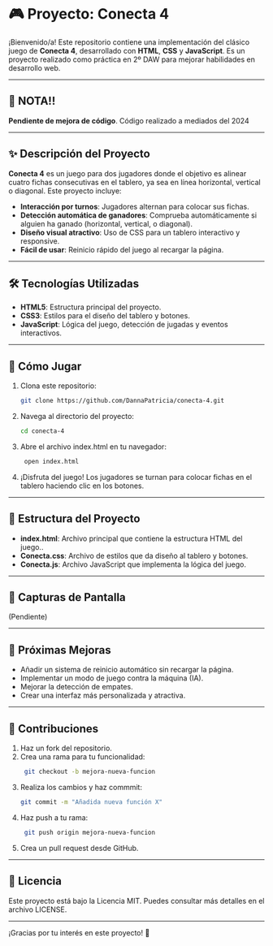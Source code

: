 # 🎮 Proyecto: Conecta 4  

¡Bienvenido/a! Este repositorio contiene una implementación del clásico juego de **Conecta 4**, desarrollado con **HTML**, **CSS** y **JavaScript**. Es un proyecto realizado como práctica en 2º DAW para mejorar habilidades en desarrollo web.  

---

## 📝 NOTA!!

**Pendiente de mejora de código**. Código realizado a mediados del 2024

---

## ✨ Descripción del Proyecto  

**Conecta 4** es un juego para dos jugadores donde el objetivo es alinear cuatro fichas consecutivas en el tablero, ya sea en línea horizontal, vertical o diagonal. Este proyecto incluye:  

- **Interacción por turnos**: Jugadores alternan para colocar sus fichas.  
- **Detección automática de ganadores**: Comprueba automáticamente si alguien ha ganado (horizontal, vertical, o diagonal).  
- **Diseño visual atractivo**: Uso de CSS para un tablero interactivo y responsive.  
- **Fácil de usar**: Reinicio rápido del juego al recargar la página.  

---

## 🛠️ Tecnologías Utilizadas  

- **HTML5**: Estructura principal del proyecto.  
- **CSS3**: Estilos para el diseño del tablero y botones.  
- **JavaScript**: Lógica del juego, detección de jugadas y eventos interactivos.  

---

## 🚀 Cómo Jugar  

1. Clona este repositorio:  
   ```bash
   git clone https://github.com/DannaPatricia/conecta-4.git
2. Navega al directorio del proyecto: 
   ```bash
   cd conecta-4
3. Abre el archivo index.html en tu navegador:
   ```bash
    open index.html
4. ¡Disfruta del juego! Los jugadores se turnan para colocar fichas en el tablero haciendo clic en los botones.


---

## 🧩 Estructura del Proyecto

- **index.html**: Archivo principal que contiene la estructura HTML del juego.. 
- **Conecta.css**: Archivo de estilos que da diseño al tablero y botones.  
- **Conecta.js**:  Archivo JavaScript que implementa la lógica del juego.  

---

## 🎨 Capturas de Pantalla

(Pendiente)

---


## 🔧 Próximas Mejoras

- Añadir un sistema de reinicio automático sin recargar la página.
- Implementar un modo de juego contra la máquina (IA).
- Mejorar la detección de empates.
- Crear una interfaz más personalizada y atractiva.

---

## 🤝 Contribuciones

1. Haz un fork del repositorio.
2. Crea una rama para tu funcionalidad:
   ```bash
    git checkout -b mejora-nueva-funcion
3. Realiza los cambios y haz commmit:
   ```bash
   git commit -m "Añadida nueva función X"
4. Haz push a tu rama:
   ```bash
    git push origin mejora-nueva-funcion
5. Crea un pull request desde GitHub.

---

## 📜 Licencia
Este proyecto está bajo la Licencia MIT. Puedes consultar más detalles en el archivo LICENSE.

---

¡Gracias por tu interés en este proyecto! 🚀



   

